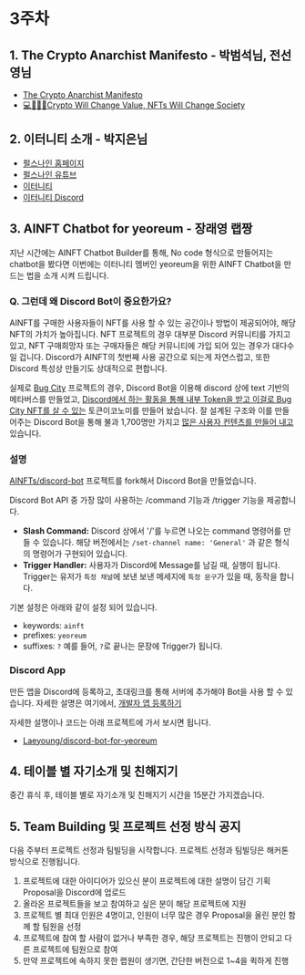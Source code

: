 # 3주차

## 1. The Crypto Anarchist Manifesto - 박범석님, 전선영님

- [The Crypto Anarchist Manifesto](https://groups.csail.mit.edu/mac/classes/6.805/articles/crypto/cypherpunks/may-crypto-manifesto.html)
- [💻🌃🧙‍♂️Crypto Will Change Value, NFTs Will Change Society](https://andrewsteinwold.substack.com/p/crypto-will-change-value-nfts-will)

## 2. 이터니티 소개 - 박지은님

- [펄스나인 홈페이지](https://www.pulse9.net)
- [펄스나인 유튜브](https://www.youtube.com/c/PULSE9_Inc)
- [이터니티 ](https://planet-aiia.com/)
- [이터니티 Discord](https://discord.com/invite/9hrrUMfzpN)

## 3. AINFT Chatbot for yeoreum - 장래영 랩짱

지난 시간에는 AINFT Chatbot Builder를 통해, No code 형식으로 만들어지는 chatbot을 봤다면 이번에는 이터니티 멤버인 yeoreum을 위한 AINFT Chatbot을 만드는 법을 소개 시켜 드립니다.


### Q. 그런데 왜 Discord Bot이 중요한가요?

AINFT를 구매한 사용자들이 NFT를 사용 할 수 있는 공간이나 방법이 제공되어야, 해당 NFT의 가치가 높아집니다. NFT 프로젝트의 경우 대부분 Discord 커뮤니티를 가지고 있고, NFT 구매희망자 또는 구매자들은 해당 커뮤니티에 가입 되어 있는 경우가 대다수 일 겁니다. Discord가 AINFT의 첫번째 사용 공간으로 되는게 자연스럽고, 또한 Discord 특성상 만들기도 상대적으로 편합니다.

실제로 [Bug City](https://discord.gg/mcEczay4VQ) 프로젝트의 경우, Discord Bot을 이용해 discord 상에 text 기반의 메타버스를 만들었고, [Discord에서 하는 활동을 통해 내부 Token을 받고 이걸로 Bug City NFT를 살 수 있는](https://absorbed-boat-ff3.notion.site/2c7cbc1e7dbf46cabe388ec6cc341594) 토큰이코노미를 만들어 놨습니다. 잘 설계된 구조와 이를 만들어주는 Discord Bot을 통해 불과 1,700명만 가지고 [많은 사용자 컨텐츠를 만들어 내고](https://twitter.com/hashtag/bugcity?src=hashtag_click&f=live) 있습니다.

### 설명

[AINFTs/discord-bot](https://github.com/AINFTs/discord-bot) 프로젝트를 fork해서 Discord Bot을 만들었습니다.

Discord Bot API 중 가장 많이 사용하는 /command 기능과 /trigger 기능을 제공합니다.

- **Slash Command:** Discord 상에서 '/'를 누르면 나오는 command 명령어를 만들 수 있습니다. 해당 버전에서는 `/set-channel name: 'General'` 과 같은 형식의 명령어가 구현되어 있습니다.
- **Trigger Handler:** 사용자가 Discord에 Message를 남길 때, 실행이 됩니다. Trigger는 유저가 `특정 채널`에 보낸 보낸 메세지에 `특정 문구`가 있을 때, 동작을 합니다.

기본 설정은 아래와 같이 설정 되어 있습니다.
- keywords: `ainft`
- prefixes: `yeoreum`
- suffixes: `?`
예를 들어, `?`로 끝나는 문장에 Trigger가 됩니다.

### Discord App

만든 앱을 Discord에 등록하고, 초대링크를 통해 서버에 추가해야 Bot을 사용 할 수 있습니다. 자세한 설명은 여기에서, [개발자 앱 등록하기](https://blog.naver.com/wpdus2694/221192640522)

자세한 설명이나 코드는 아래 프로젝트에 가서 보시면 됩니다.
- [Laeyoung/discord-bot-for-yeoreum](https://github.com/Laeyoung/discord-bot-for-yeoreum)

## 4. 테이블 별 자기소개 및 친해지기

중간 휴식 후, 테이블 별로 자기소개 및 친해지기 시간을 15분간 가지겠습니다.

## 5. Team Building 및 프로젝트 선정 방식 공지
다음 주부터 프로젝트 선정과 팀빌딩을 시작합니다. 프로젝트 선정과 팀빌딩은 해커톤 방식으로 진행됩니다.

1. 프로젝트에 대한 아이디어가 있으신 분이 프로젝트에 대한 설명이 담긴 기획 Proposal을 Discord에 업로드
2. 올라온 프로젝트들을 보고 참여하고 싶은 분이 해당 프로젝트에 지원
3. 프로젝트 별 최대 인원은 4명이고, 인원이 너무 많은 경우 Proposal을 올린 분인 함께 할 팀원을 선정
4. 프로젝트에 참여 할 사람이 없거나 부족한 경우, 해당 프로젝트는 진행이 안되고 다른 프로젝트에 팀원으로 참여
5. 만약 프로젝트에 속하지 못한 랩원이 생기면, 간단한 버전으로 1~4을 퀵하게 진행


